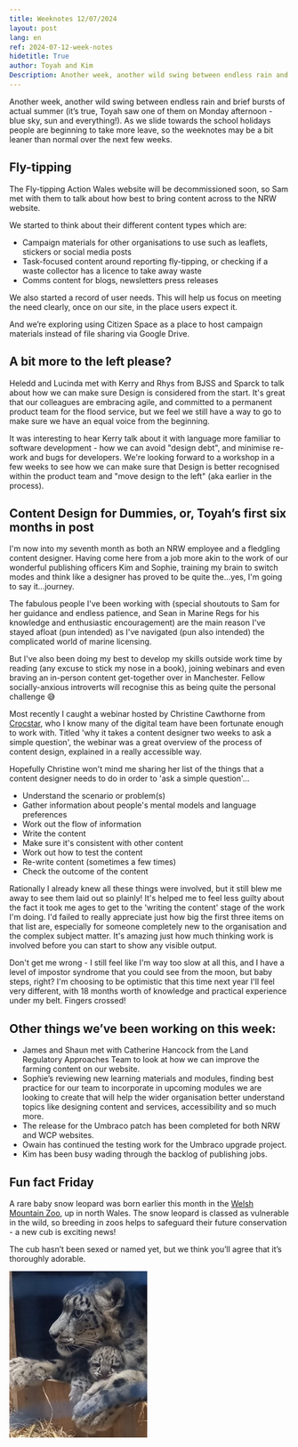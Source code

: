 ```yaml
---
title: Weeknotes 12/07/2024
layout: post
lang: en
ref: 2024-07-12-week-notes
hidetitle: True
author: Toyah and Kim
Description: Another week, another wild swing between endless rain and brief bursts of actual summer (it’s true, Toyah saw one of them on Monday afternoon - blue sky, sun and everything!). As we slide towards the school holidays people are beginning to take more leave, so the weeknotes may be a bit leaner than normal over the next few weeks. 
---
```


Another week, another wild swing between endless rain and brief bursts of actual summer (it’s true, Toyah saw one of them on Monday afternoon - blue sky, sun and everything!). As we slide towards the school holidays people are beginning to take more leave, so the weeknotes may be a bit leaner than normal over the next few weeks. 

## Fly-tipping

The Fly-tipping Action Wales website will be decommissioned soon, so Sam met with them to talk about how best to bring content across to the NRW website. 

We started to think about their different content types which are:

+ Campaign materials for other organisations to use such as leaflets, stickers or social media posts
+ Task-focused content around reporting fly-tipping, or checking if a waste collector has a licence to take away waste
+ Comms content for blogs, newsletters press releases

We also started a record of user needs. This will help us focus on meeting the need clearly, once on our site, in the place users expect it.  

And we’re exploring using Citizen Space as a place to host campaign materials instead of file sharing via Google Drive.

## A bit more to the left please?

Heledd and Lucinda met with Kerry and Rhys from BJSS and Sparck to talk about how we can make sure Design is considered from the start. It's great that our colleagues are embracing agile, and committed to a permanent product team for the flood service, but we feel we still have a way to go to make sure we have an equal voice from the beginning.

It was interesting to hear Kerry talk about it with language more familiar to software development - how we can avoid "design debt", and minimise re-work and bugs for developers. We're looking forward to a workshop in a few weeks to see how we can make sure that Design is better recognised within the product team and "move design to the left" (aka earlier in the process).

## Content Design for Dummies, or, Toyah’s first six months in post

I'm now into my seventh month as both an NRW employee and a fledgling content designer. Having come here from a job more akin to the work of our wonderful publishing officers Kim and Sophie, training my brain to switch modes and think like a designer has proved to be quite the…yes, I'm going to say it…journey. 
 
The fabulous people I've been working with (special shoutouts to Sam for her guidance and endless patience, and Sean in Marine Regs for his knowledge and enthusiastic encouragement) are the main reason I've stayed afloat (pun intended) as I've navigated (pun also intended) the complicated world of marine licensing.
 
But I've also been doing my best to develop my skills outside work time by reading (any excuse to stick my nose in a book), joining webinars and even braving an in-person content get-together over in Manchester. Fellow socially-anxious introverts will recognise this as being quite the personal challenge 😅
 
Most recently I caught a webinar hosted by Christine Cawthorne from [Crocstar](https://crocstar.com/), who I know many of the digital team have been fortunate enough to work with. Titled 'why it takes a content designer two weeks to ask a simple question', the webinar was a great overview of the process of content design, explained in a really accessible way.
 
Hopefully Christine won't mind me sharing her list of the things that a content designer needs to do in order to 'ask a simple question'…
 
+ Understand the scenario or problem(s)
+ Gather information about people's mental models and language preferences
+ Work out the flow of information
+ Write the content
+ Make sure it's consistent with other content
+ Work out how to test the content
+ Re-write content (sometimes a few times)
+ Check the outcome of the content
 
Rationally I already knew all these things were involved, but it still blew me away to see them laid out so plainly! It's helped me to feel less guilty about the fact it took me ages to get to the 'writing the content' stage of the work I'm doing. I'd failed to really appreciate just how big the first three items on that list are, especially for someone completely new to the organisation and the complex subject matter. It's amazing just how much thinking work is involved before you can start to show any visible output.
 
Don't get me wrong - I still feel like I'm way too slow at all this, and I have a level of impostor syndrome that you could see from the moon, but baby steps, right? I'm choosing to be optimistic that this time next year I'll feel very different, with 18 months worth of knowledge and practical experience under my belt. Fingers crossed! 

## Other things we’ve been working on this week:

+ James and Shaun met with Catherine Hancock from the Land Regulatory Approaches Team to look at how we can improve the farming content on our website.
+ Sophie’s reviewing new learning materials and modules, finding best practice for our team to incorporate in upcoming modules we are looking to create that will help the wider organisation better understand topics like designing content and services, accessibility and so much more.
+ The release for the Umbraco patch has been completed for both NRW and WCP websites.
+ Owain has continued the testing work for the Umbraco upgrade project.
+ Kim has been busy wading through the backlog of publishing jobs.

## Fun fact Friday

A rare baby snow leopard was born earlier this month in the [Welsh Mountain Zoo](https://www.welshmountainzoo.org/news/snow-leopard-cub-birth), up in north Wales. The snow leopard is classed as vulnerable in the wild, so breeding in zoos helps to safeguard their future conservation - a new cub is exciting news! 

The cub hasn’t been sexed or named yet, but we think you’ll agree that it’s thoroughly adorable. 

![Snow leopard with cub](https://github.com/nrw-digital/week-notes/blob/6325dad36a72f0b726b8aed826c6d4c3a721dd11/images/12-07-2024-001.jpg?raw=true)

